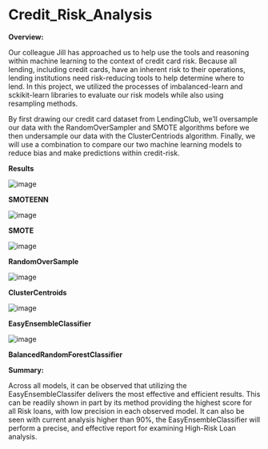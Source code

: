 # Credit_Risk_Analysis

**Overview:**

Our colleague Jill has approached us to help use the tools and reasoning within machine learning to the context of credit card risk. Because all lending, including credit cards, have an inherent risk to their operations, lending institutions need risk-reducing tools to help determine where to lend. In this project, we utilized the processes of imbalanced-learn and sckikit-learn libraries to evaluate our risk models while also using resampling methods.

By first drawing our credit card dataset from LendingClub, we’ll oversample our data with the RandomOverSampler and SMOTE algorithms before we then undersample our data with the ClusterCentriods algorithm. Finally, we will use a combination to compare our two machine learning models to reduce bias and make predictions within credit-risk.

**Results**

![image](https://user-images.githubusercontent.com/91284661/151713106-1999678e-56f8-4e78-b25e-0d023aa71a4b.png)

**SMOTEENN**

![image](https://user-images.githubusercontent.com/91284661/151713110-5d84985f-53d4-4757-abbf-17c2fdc0b612.png)

**SMOTE**

![image](https://user-images.githubusercontent.com/91284661/151713119-b99d5ead-20db-4418-b10e-89bebdea301e.png)

**RandomOverSample**

![image](https://user-images.githubusercontent.com/91284661/151713148-ca75e2b3-1952-4f63-bb12-a272fa80570e.png)

**ClusterCentroids**

![image](https://user-images.githubusercontent.com/91284661/151713159-5587cdba-d394-4b14-9639-e594294f0bbb.png)

**EasyEnsembleClassifier**

![image](https://user-images.githubusercontent.com/91284661/151713168-e734599f-6ae8-4a75-b6c8-ab1ae7f04257.png)

**BalancedRandomForestClassifier**

**Summary:**

Across all models, it can be observed that utilizing the EasyEnsembleClassifer delivers the most effective and efficient results. This can be readily shown in part by its method providing the highest score for all Risk loans, with low precision in each observed model. It can also be seen with current analysis higher than 90%, the EasyEnsembleClassifier will perform a precise, and effective report for examining High-Risk Loan analysis.
